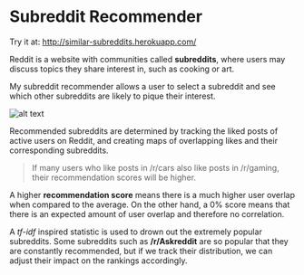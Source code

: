 # Subreddit Recommender

Try it at: http://similar-subreddits.herokuapp.com/

Reddit is a website with communities called **subreddits**, where users may discuss topics they share interest in, such as cooking or art.

My subreddit recommender allows a user to select a subreddit and see which other subreddits are likely to pique their interest.

![alt text](https://github.com/nalimuradov/Subreddit_Recommender/blob/master/static/rdt_rcmnd.png "gaming subreddit recommendations")

Recommended subreddits are determined by tracking the liked posts of active users on Reddit, and creating maps of overlapping likes and their corresponding subreddits.

> If many users who like posts in /r/cars also like posts in /r/gaming, their recommendation scores will be higher.

A higher **recommendation score** means there is a much higher user overlap when compared to the average. On the other hand, a 0% score means that there is an expected amount of user overlap and therefore no correlation.

A *tf-idf* inspired statistic is used to drown out the extremely popular subreddits. Some subreddits such as **/r/Askreddit** are so popular that they are constantly recommended, but if we track their distribution, we can adjust their impact on the rankings accordingly.



